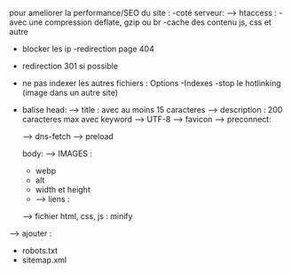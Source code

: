 pour ameliorer la performance/SEO du site :
-coté serveur:
--> htaccess :
-avec une compression deflate, gzip ou br
-cache des contenu js, css et autre

- blocker les ip
  -redirection page 404
- redirection 301 si possible
- ne pas indexer les autres fichiers :
  Options -Indexes
  -stop le hotlinking (image dans un autre site)

- balise head:
  --> title : avec au moins 15 caracteres
  --> description : 200 caracteres max avec keyword
  --> UTF-8
  --> favicon
  --> preconnect:

  --> dns-fetch
  --> preload

  body:
  --> IMAGES :

  - webp
  - alt
  - width et height
  - --> liens :

  --> fichier html, css, js : minify

--> ajouter :

- robots.txt
- sitemap.xml
